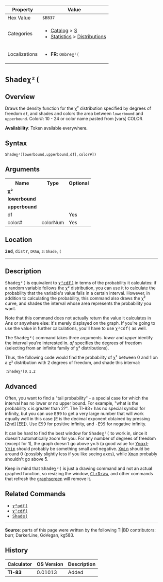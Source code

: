 | Property      | Value |
|---------------|-------|
| Hex Value     | `$BB37`|
| Categories    | <ul><li>[Catalog](<../categories/Catalog.md>) > [S](<../categories/Catalog.md#S>)</li><li>[Statistics](<../categories/Statistics.md>) > [Distributions](<../categories/Statistics.md#Distributions>)</li></ul> |
| Localizations | <ul><li><b>FR</b>: `Ombreχ²(`</li></ul> |

# `Shadeχ²(`

## Overview
Draws the density function for the χ² distribution specified by degrees of freedom `df`, and shades and colors the area between `lowerbound` and `upperbound`.
Color#: 10 - 24 or color name pasted from [vars] COLOR.


<b>Availability</b>: Token available everywhere.

## Syntax
`Shadeχ²(lowerbound,upperbound,df[,color#])`

## Arguments
<table>
<tr><th>Name</th><th>Type</th><th>Optional</th></tr>

<tr><td><b>χ²</b></td><td></td><td></td></tr>

<tr><td><b>lowerbound</b></td><td></td><td></td></tr>

<tr><td><b>upperbound</b></td><td></td><td></td></tr>

<tr><td>df</td><td></td><td>Yes</td></tr>

<tr><td>color#</td><td>colorNum</td><td>Yes</td></tr>

</table>

## Location
<tt><kbd><b>2nd</b></kbd></tt>, <kbd>distr</kbd>, `DRAW`, `3:Shade`, `(`
<hr>

## Description

<tt>Shadeχ²(</tt> is equivalent to <tt><a href="χ²cdf(.md">χ²cdf(</a></tt> in terms of the probability it calculates: if a random variable follows the χ² distribution, you can use it to calculate the probability that the variable's value falls in a certain interval. However, in addition to calculating the probability, this command also draws the χ² curve, and shades the interval whose area represents the probability you want.

Note that this command does not actually return the value it calculates in Ans or anywhere else: it's merely displayed on the graph. If you're going to use the value in further calculations, you'll have to use <tt>χ²cdf(</tt> as well.

The <tt>Shadeχ²(</tt> command takes three arguments. _lower_ and _upper_ identify the interval you're interested in. _df_ specifies the degrees of freedom (selecting from an infinite family of χ² distributions).

Thus, the following code would find the probability of χ² between 0 and 1 on a χ² distribution with 2 degrees of freedom, and shade this interval:

```ti-basic
:Shadeχ²(0,1,2
```

## Advanced

Often, you want to find a "tail probability" - a special case for which the interval has no lower or no upper bound. For example, "what is the probability x is greater than 2?". The TI-83+ has no special symbol for infinity, but you can use <tt>E99</tt> to get a very large number that will work equally well in this case (<tt>E</tt> is the decimal exponent obtained by pressing [2nd] [EE]). Use <tt>E99</tt> for positive infinity, and <tt>-E99</tt> for negative infinity.

It can be hard to find the best window for <tt>Shadeχ²(</tt> to work in, since it doesn't automatically zoom for you. For any number of degrees of freedom (except for 1), the graph doesn't go above y=.5 (a good value for <tt><a href="Ymax.md">Ymax</a></tt>); <tt><a href="Ymin.md">Ymin</a></tt> should probably be something small and negative. <tt><a href="Xmin.md">Xmin</a></tt> should be around 0 (possibly slightly less if you like seeing axes), while <tt><a href="Xmax.md">Xmax</a></tt> probably shouldn't go above 5.

Keep in mind that <tt>Shadeχ²(</tt> is just a drawing command and not an actual graphed function, so resizing the window, <tt><a href="ClrDraw.md">ClrDraw</a></tt>, and other commands that refresh the [graphscreen](graphscreen.md) will remove it.

## Related Commands

*   <tt><a href="χ²pdf(.md">χ²pdf(</a></tt>
*   <tt><a href="χ²cdf(.md">χ²cdf(</a></tt>
*   <tt><a href="Shade(.md">Shade(</a></tt>

* * *

**Source**: parts of this page were written by the following TI|BD contributors: burr, DarkerLine, GoVegan, kg583.

## History
| Calculator | OS Version | Description |
|------------|------------|-------------|
| <b>TI-83</b> | 0.01013 | Added |


